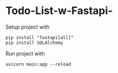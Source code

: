 # Todo-List-w-Fastapi-

Setup project with

```
pip install "fastapi[all]"
pip install SQLAlchemy
```

Run project with

```
uvicorn main:app --reload
```
